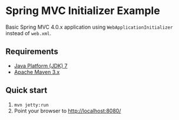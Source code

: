Spring MVC Initializer Example
==============================

Basic Spring MVC 4.0.x application using `WebApplicationInitializer` instead of `web.xml`.

Requirements
------------
* [Java Platform (JDK) 7](http://www.oracle.com/technetwork/java/javase/downloads/index.html)
* [Apache Maven 3.x](http://maven.apache.org/)

Quick start
-----------
1. `mvn jetty:run`
2. Point your browser to [http://localhost:8080/](http://localhost:8080/)